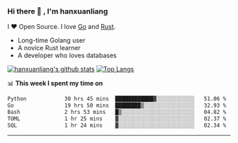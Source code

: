### Hi there 👋 , I'm hanxuanliang

<!--
**hanxuanliang/hanxuanliang** is a ✨ _special_ ✨ repository because its `README.md` (this file) appears on your GitHub profile.

Here are some ideas to get you started:

- 🔭 I’m currently working on ...
- 🌱 I’m currently learning ...
- 👯 I’m looking to collaborate on ...
- 🤔 I’m looking for help with ...
- 💬 Ask me about ...
- 📫 How to reach me: ...
- 😄 Pronouns: ...
- ⚡ Fun fact: ...
-->
I ❤ Open Source. I love [Go](https://golang.org) and [Rust](https://www.rust-lang.org/zh-CN/).

* Long-time Golang user
* A novice Rust learner
* A developer who loves databases

[![hanxuanliang's github stats](https://github-readme-stats.vercel.app/api/top-langs/?username=hanxuanliang&hide=html)](https://github.com/anuraghazra/github-readme-stats)
[![Top Langs](https://github-readme-stats.vercel.app/api?username=hanxuanliang&show_icons=true&count_private=true&line_height=40)](https://github.com/anuraghazra/github-readme-stats)

📊 **This week I spent my time on**
<!--START_SECTION:waka-->

```txt
Python            30 hrs 45 mins  ████████████▓░░░░░░░░░░░░   51.06 %
Go                19 hrs 50 mins  ████████▒░░░░░░░░░░░░░░░░   32.93 %
Bash              2 hrs 53 mins   █▒░░░░░░░░░░░░░░░░░░░░░░░   04.82 %
TOML              1 hr 25 mins    ▓░░░░░░░░░░░░░░░░░░░░░░░░   02.37 %
SQL               1 hr 24 mins    ▓░░░░░░░░░░░░░░░░░░░░░░░░   02.34 %
```

<!--END_SECTION:waka-->

***
